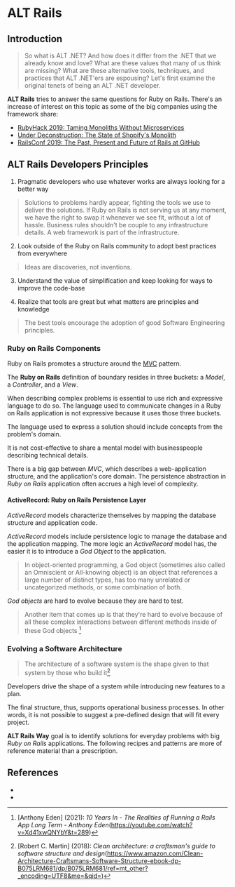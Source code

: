 # ALT Rails

## Introduction

> So what is ALT .NET? And how does it differ from the .NET that we already know and love? What are these values that many of us think are missing? What are these alternative tools, techniques, and practices that ALT .NET'ers are espousing? Let's first examine the original tenets of being an ALT .NET developer.

**ALT Rails** tries to answer the same questions for Ruby on Rails. There's an increase of interest on this topic as some of the big companies using the framework share: 

- [RubyHack 2019: Taming Monoliths Without Microservices](https://www.youtube.com/watch?v=uBSIKLgOz_o)
- [Under Deconstruction: The State of Shopify's Monolith](https://shopify.engineering/shopify-monolith)
- [RailsConf 2019: The Past, Present and Future of Rails at GitHub](https://www.youtube.com/watch?v=vIScxVu00bs)


## ALT Rails Developers Principles 

1. Pragmatic developers who use whatever works are always looking for a better way
> Solutions to problems hardly appear, fighting the tools we use to deliver the solutions.
> If Ruby on Rails is not serving us at any moment, we have the right to swap it whenever we see fit, without a lot of hassle. Business rules shouldn't be couple to any infrastructure details.  A web framework is part of the infrastructure. 
  
2. Look outside of the Ruby on Rails community to adopt best practices from everywhere
> Ideas are discoveries, not inventions. 

3. Understand the value of simplification and keep looking for ways to improve the code-base


4. Realize that tools are great but what matters are principles and knowledge
> The best tools encourage the adoption of good Software Engineering principles.

### Ruby on Rails Components

Ruby on Rails promotes a structure around the [MVC](https://en.wikipedia.org/wiki/Model%E2%80%93view%E2%80%93controller) pattern.

The **Ruby on Rails** definition of boundary resides in three buckets: a *Model*, a *Controller*, and a *View*.

When describing complex problems is essential to use rich and expressive language to do so. The language used to communicate changes in a Ruby on Rails application is not expressive because it uses those three buckets. 

The language used to express a solution should include concepts from the problem's domain.

It is not cost-effective to share a mental model with businesspeople describing technical details. 

There is a big gap between *MVC*, which describes a web-application structure, and the application's core domain. The persistence abstraction in *Ruby on Rails* application often accrues a high level of complexity. 

#### ActiveRecord: Ruby on Rails Persistence Layer 

*ActiveRecord* models characterize themselves by mapping the database structure and application code. 
  
*ActiveRecord* models include persistence logic to manage the database and the application mapping. The more logic an *ActiveRecord* model has, the easier it is to introduce a *God Object* to the application. 

> In object-oriented programming, a God object (sometimes also called an Omniscient or All-knowing object) is an object that references a large number of distinct types, has too many unrelated or uncategorized methods, or some combination of both. 

*God objects* are hard to evolve because they are hard to test.

> Another item that comes up is that they're hard to evolve because of all these complex interactions between different methods inside of these God objects [^2]

### Evolving a Software Architecture

> The architecture of a software system is the shape given to that system by those who build it[^1]

Developers drive the shape of a system while introducing new features to a plan.

The final structure, thus, supports operational business processes. In other words, it is not possible to suggest a pre-defined design that will fit every project.

**ALT Rails Way** goal is to identify solutions for everyday problems with big *Ruby on Rails* applications. The following recipes and patterns are more of reference material than a prescription. 


## References

* [^1]: [Robert C. Martin] (2018): *Clean architecture: a craftsman's guide to software structure and design*(https://www.amazon.com/Clean-Architecture-Craftsmans-Software-Structure-ebook-dp-B075LRM681/dp/B075LRM681/ref=mt_other?_encoding=UTF8&me=&qid=)
* [^2]: [Anthony Eden] (2021): *10 Years In - The Realities of Running a Rails App Long Term - Anthony Eden*(https://youtube.com/watch?v=Xd41xwQNYbY&t=289)




